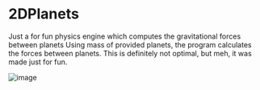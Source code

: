 # 2DPlanets
Just a for fun physics engine which computes the gravitational forces between planets
Using mass of provided planets, the program calculates the forces between planets.
This is definitely not optimal, but meh, it was made just for fun.

![image](https://github.com/lucasp1337/2DPlanets/assets/96388684/a2879fe9-cf6a-43c0-9ca7-7c2686646ea5)
